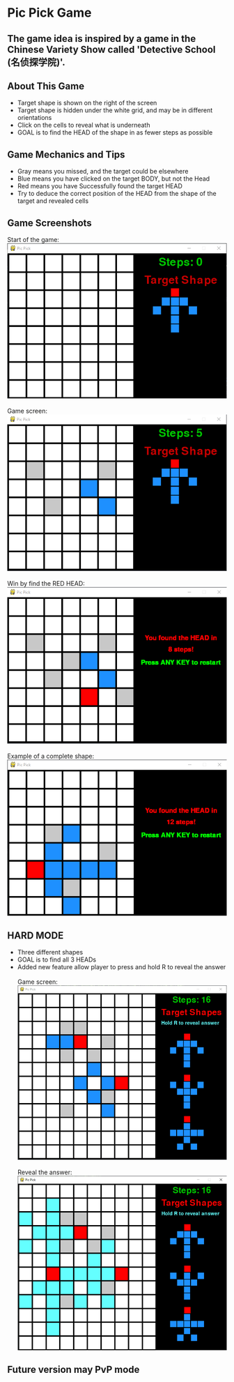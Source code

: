 # Pic Pick Game
## The game idea is inspired by a game in the Chinese Variety Show called 'Detective School (名侦探学院)'.

## About This Game
* Target shape is shown on the right of the screen
* Target shape is hidden under the white grid, and may be in different orientations
* Click on the cells to reveal what is underneath 
* GOAL is to find the HEAD of the shape in as fewer steps as possible

## Game Mechanics and Tips
* Gray means you missed, and the target could be elsewhere
* Blue means you have clicked on the target BODY, but not the Head
* Red means you have Successfully found the target HEAD
* Try to deduce the correct position of the HEAD from the shape of the target and revealed cells

## Game Screenshots
Start of the game: <br>
![](Screenshot0.png) <br><br>
Game screen: <br>
![](Screenshot1.png) <br><br>
Win by find the RED HEAD: <br>
![](Screenshot2.png) <br><br>
Example of a complete shape: <br>
![](Screenshot3.png)

## HARD MODE
* Three different shapes
* GOAL is to find all 3 HEADs
* Added new feature allow player to press and hold R to reveal the answer<br><br>
Game screen: <br>
![](Screenshot4.png) <br><br>
Reveal the answer: <br>
![](Screenshot5.png)

## Future version may PvP mode
